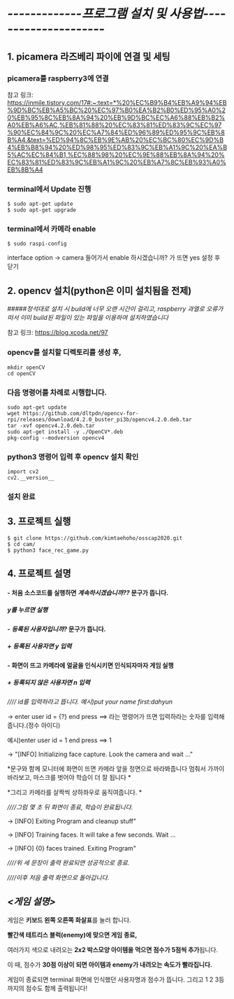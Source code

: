 # ***-------------프로그램 설치 및 사용법---------------------***

## **1. picamera 라즈베리 파이에 연결 및 세팅**

### picamera를 raspberry3에 연결

참고 링크: https://inmile.tistory.com/17#:~:text=*%20%EC%B9%B4%EB%A9%94%EB%9D%BC%EB%A5%BC%20%EC%97%B0%EA%B2%B0%ED%95%A0%20%EB%95%8C%EB%8A%94%20%EB%9D%BC%EC%A6%88%EB%B2%A0%EB%A6%AC,%EB%81%88%20%EC%83%81%ED%83%9C%EC%97%90%EC%84%9C%20%EC%A7%84%ED%96%89%ED%95%9C%EB%8B%A4.&text=%ED%94%8C%EB%9E%AB%20%EC%BC%80%EC%9D%B4%EB%B8%94%20%ED%98%95%ED%83%9C%EB%A1%9C%20%EA%B5%AC%EC%84%B1,%EC%88%98%20%EC%9E%88%EB%8A%94%20%EC%83%81%ED%83%9C%EB%A1%9C%20%EB%A7%8C%EB%93%A0%EB%8B%A4

### terminal에서 Update 진행

    $ sudo apt-get update
    $ sudo apt-get upgrade

### terminal에서 카메라 enable

    $ sudo raspi-config

interface option -> camera 들어가서 enable 하시겠습니까? 가 뜨면 yes 설정 후 닫기

## **2. opencv 설치(python은 이미 설치됨을 전제)**

#####*정석대로 설치 시 build에 너무 오랜 시간이 걸리고, raspberry 과열로 오류가 떠서 이미 build된 파일이 있는 파일을 이용하여 설치하였습니다*

참고 링크:
https://blog.xcoda.net/97

### opencv를 설치할 디렉토리를 생성 후,

    mkdir openCV
    cd openCV

### 다음 명령어를 차례로 시행합니다.

    sudo apt-get update
    wget https://github.com/dltpdn/opencv-for-rpi/releases/download/4.2.0_buster_pi3b/opencv4.2.0.deb.tar
    tar -xvf opencv4.2.0.deb.tar
    sudo apt-get install -y ./OpenCV*.deb
    pkg-config --modversion opencv4

### python3 명령어 입력 후 opencv 설치 확인

    import cv2
    cv2.__version__

### 설치 완료

## **3. 프로젝트 실행**

    $ git clone https://github.com/kimtaehoho/osscap2020.git
    $ cd cam/
    $ python3 face_rec_game.py

## **4. 프로젝트 설명**

#### - 처음 소스코드를 실행하면 *계속하시겠습니까??* 문구가 뜹니다.

##### y를 누르면 실행

#### - *등록된 사용자입니까?* 문구가 뜹니다.

##### + 등록된 사용자면 y 입력

#### - 화면이 뜨고 카메라에 얼굴을 인식시키면 인식되자마자 게임 실행

##### + 등록되지 않은 사용자면 n 입력

*//// id를 입력하라고 뜹니다. 예시)put your name first:dahyun*

-> enter user id = {?} end press <return> ==>  라는 명령어가 뜨면 입력하라는 숫자를 입력해줍니다.(정수 아이디) 
  
  예시)enter user id = 1 end press <return> ==> 1
  
-> "[INFO] Initializing face capture. Look the camera and wait ..."

*문구와 함께 모니터에 화면이 뜨면 카메라 앞을 정면으로 바라봐줍니다 멈춰서 가까이 바라보고, 마스크를 벗어야 학습이 더 잘 됩니다 *

*그리고 카메라를 살짝씩 상하좌우로 움직여줍니다. *

*////그럼 몇 초 뒤 화면이 종료, 학습이 완료됩니다.*
  
->  [INFO] Exiting Program and cleanup stuff"

->  [INFO] Training faces. It will take a few seconds. Wait ...

->  [INFO] {0} faces trained. Exiting Program"

*////위 세 문장이 출력 완료되면 성공적으로 종료.*

*////이후 처음 출력 화면으로 돌아갑니다.*

## ***<게임 설명>***

게임은 **키보드 왼쪽 오른쪽 화살표**를 눌러 합니다.

**빨간색 테트리스 블럭(enemy)에 맞으면 게임 종료,**

여러가지 색으로 내려오는 **2x2 박스모양 아이템을 먹으면 점수가 5점씩 추가**됩니다.

이 때, 점수가 **30점 이상이 되면 아이템과 enemy가 내려오는 속도가 빨라집니다.**

게임이 종료되면 terminal 화면에 인식했던 사용자명과 점수가 뜹니다. 그리고 1 2 3등까지의 점수도 함께 출력됩니다!
